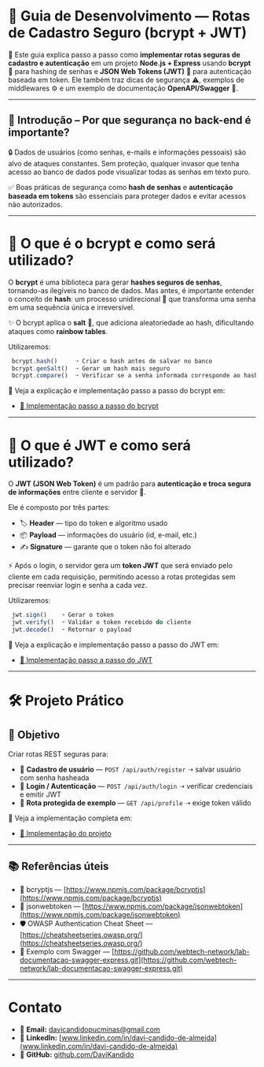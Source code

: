 # 🚀 Guia de Desenvolvimento — Rotas de Cadastro Seguro (bcrypt + JWT)

📘 Este guia explica passo a passo como **implementar rotas seguras de cadastro e autenticação** em um projeto **Node.js + Express** usando **bcrypt** 🔐 para hashing de senhas e **JSON Web Tokens (JWT)** 🪪 para autenticação baseada em token.
Ele também traz dicas de segurança ⚠️, exemplos de middlewares ⚙️ e um exemplo de documentação **OpenAPI/Swagger** 📑.

---

## 🔎 Introdução – Por que segurança no back-end é importante?

🔒 Dados de usuários (como senhas, e-mails e informações pessoais) são alvo de ataques constantes.
Sem proteção, qualquer invasor que tenha acesso ao banco de dados pode visualizar todas as senhas em texto puro.

✅ Boas práticas de segurança como **hash de senhas** e **autenticação baseada em tokens** são essenciais para proteger dados e evitar acessos não autorizados.

---

# 🧩 O que é o bcrypt e como será utilizado?

O **bcrypt** é uma biblioteca para gerar **hashes seguros de senhas**, tornando-as ilegíveis no banco de dados.
Mas antes, é importante entender o conceito de **hash**: um processo unidirecional 🔁 que transforma uma senha em uma sequência única e irreversível.

✨ O bcrypt aplica o **salt** 🧂, que adiciona aleatoriedade ao hash, dificultando ataques como **rainbow tables**.

Utilizaremos:

```js
 bcrypt.hash()     ➝ Criar o hash antes de salvar no banco
 bcrypt.genSalt()  ➝ Gerar um hash mais seguro
 bcrypt.compare()  ➝ Verificar se a senha informada corresponde ao hash armazenado
```

📖 Veja a explicação e implementação passo a passo do bcrypt em:

- [🔗 Implementação passo a passo do bcrypt](/bcrypt_na_pratica)

---

# 🪪 O que é JWT e como será utilizado?

O **JWT (JSON Web Token)** é um padrão para **autenticação e troca segura de informações** entre cliente e servidor 🤝.

Ele é composto por três partes:

- 🏷️ **Header** — tipo do token e algoritmo usado
- 📦 **Payload** — informações do usuário (id, e-mail, etc.)
- ✍️ **Signature** — garante que o token não foi alterado

⚡ Após o login, o servidor gera um **token JWT** que será enviado pelo cliente em cada requisição, permitindo acesso a rotas protegidas sem precisar reenviar login e senha a cada vez.

Utilizaremos:

```js
 jwt.sign()    ➝ Gerar o token
 jwt.verify()  ➝ Validar o token recebido do cliente
 jwt.decode()  ➝ Retornar o payload
```

📖 Veja a explicação e implementação passo a passo do JWT em:

- [🔗 Implementação passo a passo do JWT](/jwt_na_pratica)

---

# 🛠️ Projeto Prático

## 🎯 Objetivo

Criar rotas REST seguras para:

- 👤 **Cadastro de usuário** — `POST /api/auth/register` ➝ salvar usuário com senha hasheada
- 🔑 **Login / Autenticação** — `POST /api/auth/login` ➝ verificar credenciais e emitir JWT
- 🔐 **Rota protegida de exemplo** — `GET /api/profile` ➝ exige token válido

📖 Veja a implementação completa em:

- [🔗 Implementação do projeto](/bcrypt_e_jwt_with_express)

---

## 📚 Referências úteis

- 🔐 bcryptjs — [https://www.npmjs.com/package/bcryptjs](https://www.npmjs.com/package/bcryptjs)
- 🪪 jsonwebtoken — [https://www.npmjs.com/package/jsonwebtoken](https://www.npmjs.com/package/jsonwebtoken)
- 🛡️ OWASP Authentication Cheat Sheet — [https://cheatsheetseries.owasp.org/](https://cheatsheetseries.owasp.org/)
- 📑 Exemplo com Swagger — [https://github.com/webtech-network/lab-documentacao-swagger-express.git](https://github.com/webtech-network/lab-documentacao-swagger-express.git)

---

# Contato

* 📧 **Email:** [davicandidopucminas@gmail.com](mailto:davicandidopucminas@gmail.com)
* 💼 **LinkedIn:** [www.linkedin.com/in/davi-candido-de-almeida](www.linkedin.com/in/davi-candido-de-almeida)
* 🐙 **GitHub:** [github.com/DaviKandido](https://github.com/DaviKandido)

